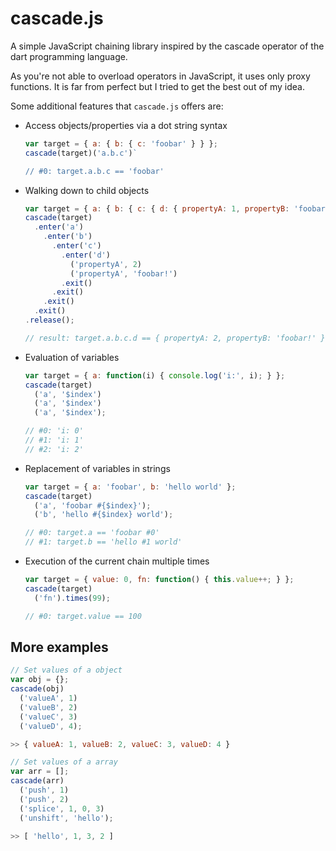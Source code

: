 cascade.js
==========

A simple JavaScript chaining library inspired by the cascade operator of the
dart programming language.

As you're not able to overload operators in JavaScript, it uses only proxy
functions. It is far from perfect but I tried to get the best out of my idea.

Some additional features that `cascade.js` offers are:

* Access objects/properties via a dot string syntax
  ```javascript
  var target = { a: { b: { c: 'foobar' } } };
  cascade(target)('a.b.c')`

  // #0: target.a.b.c == 'foobar'
  ```
* Walking down to child objects
  ```javascript
  var target = { a: { b: { c: { d: { propertyA: 1, propertyB: 'foobar' } } } } };
  cascade(target)
    .enter('a')
      .enter('b')
        .enter('c')
          .enter('d')
            ('propertyA', 2)
            ('propertyA', 'foobar!')
          .exit()
        .exit()
      .exit()
    .exit()
  .release();

  // result: target.a.b.c.d == { propertyA: 2, propertyB: 'foobar!' }
  ```
* Evaluation of variables
  ```javascript
  var target = { a: function(i) { console.log('i:', i); } };
  cascade(target)
    ('a', '$index')
    ('a', '$index')
    ('a', '$index');

  // #0: 'i: 0'
  // #1: 'i: 1'
  // #2: 'i: 2'
  ```
* Replacement of variables in strings
  ```javascript
  var target = { a: 'foobar', b: 'hello world' };
  cascade(target)
    ('a', 'foobar #{$index}');
    ('b', 'hello #{$index} world');

  // #0: target.a == 'foobar #0'
  // #1: target.b == 'hello #1 world'
  ```
* Execution of the current chain multiple times
  ```javascript
  var target = { value: 0, fn: function() { this.value++; } };
  cascade(target)
    ('fn').times(99);

  // #0: target.value == 100
  ```


More examples
-------------

```javascript
// Set values of a object
var obj = {};
cascade(obj)
  ('valueA', 1)
  ('valueB', 2)
  ('valueC', 3)
  ('valueD', 4);

>> { valueA: 1, valueB: 2, valueC: 3, valueD: 4 }

// Set values of a array
var arr = [];
cascade(arr)
  ('push', 1)
  ('push', 2)
  ('splice', 1, 0, 3)
  ('unshift', 'hello');

>> [ 'hello', 1, 3, 2 ]

```